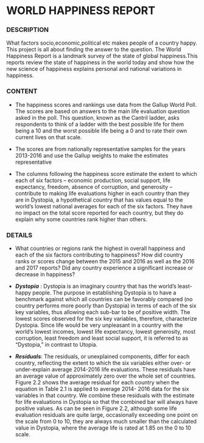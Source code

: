 # WORLD HAPPINESS REPORT

### DESCRIPTION


What factors socio,economic,political etc makes people of a country happy. This project is all about finding the answer to the question.
The World Happiness Report is a landmark survey of the state of global happiness.This reports review the state of happiness in the world today and show how the new science of happiness explains personal and national variations in happiness.


### CONTENT

* The happiness scores and rankings use data from the Gallup World Poll. The scores are based on answers to the main life evaluation question asked in the poll. This question, known as the Cantril ladder, asks respondents to think of a ladder with the best possible life for them being a 10 and the worst possible life being a 0 and to rate their own current lives on that scale.

* The scores are from nationally representative samples for the years 2013-2016 and use the Gallup weights to make the estimates representative

* The columns following the happiness score estimate the extent to which each of six factors – economic production, social support, life expectancy, freedom, absence of corruption, and generosity – contribute to making life evaluations higher in each country than they are in Dystopia, a hypothetical country that has values equal to the world’s lowest national averages for each of the six factors. They have no impact on the total score reported for each country, but they do explain why some countries rank higher than others.


### DETAILS

* What countries or regions rank the highest in overall happiness and each of the six factors contributing to happiness? How did country ranks or scores change between the 2015 and 2016 as well as the 2016 and 2017 reports? Did any country experience a significant increase or decrease in happiness?

* *__Dystopia__* : Dystopia is an imaginary country that has the world’s least-happy people. The purpose in establishing Dystopia is to have a benchmark against which all countries can be favorably compared (no country performs more poorly than Dystopia) in terms of each of the six key variables, thus allowing each sub-bar to be of positive width. The lowest scores observed for the six key variables, therefore, characterize Dystopia. Since life would be very unpleasant in a country with the world’s lowest incomes, lowest life expectancy, lowest generosity, most corruption, least freedom and least social support, it is referred to as “Dystopia,” in contrast to Utopia.

* *__Residuals__*: The residuals, or unexplained components, differ for each country, reflecting the extent to which the six variables either over- or under-explain average 2014-2016 life evaluations. These residuals have an average value of approximately zero over the whole set of countries. Figure 2.2 shows the average residual for each country when the equation in Table 2.1 is applied to average 2014- 2016 data for the six variables in that country. We combine these residuals with the estimate for life evaluations in Dystopia so that the combined bar will always have positive values. As can be seen in Figure 2.2, although some life evaluation residuals are quite large, occasionally exceeding one point on the scale from 0 to 10, they are always much smaller than the calculated value in Dystopia, where the average life is rated at 1.85 on the 0 to 10 scale.


